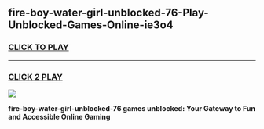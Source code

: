 
## fire-boy-water-girl-unblocked-76-Play-Unblocked-Games-Online-ie3o4
<h3>
<a href="https://premium76.site?title=fire-boy-water-girl-unblocked-76&ref=25A">CLICK TO PLAY</a></h3>
<hr>

<h3>
<a href="https://premium76.site?title=fire-boy-water-girl-unblocked-76&ref=25A">CLICK 2 PLAY</a>
  
</h3>

<a href="https://premium76.site?title=fire-boy-water-girl-unblocked-76&ref=25A"><img src="https://clearcache.store/games.png"></a>


**fire-boy-water-girl-unblocked-76 games unblocked: Your Gateway to Fun and Accessible Online Gaming**
